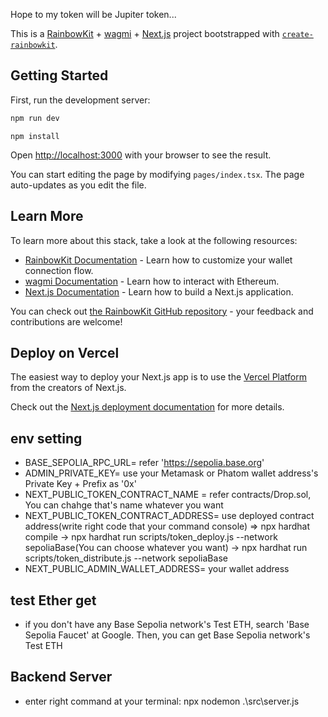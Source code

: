 Hope to my token will be Jupiter token...

This is a [RainbowKit](https://rainbowkit.com) + [wagmi](https://wagmi.sh) + [Next.js](https://nextjs.org/) project bootstrapped with [`create-rainbowkit`](/packages/create-rainbowkit).

## Getting Started

First, run the development server: 

```bash
npm run dev
```

```dependencies
npm install
```

Open [http://localhost:3000](http://localhost:3000) with your browser to see the result.

You can start editing the page by modifying `pages/index.tsx`. The page auto-updates as you edit the file.

## Learn More

To learn more about this stack, take a look at the following resources:

- [RainbowKit Documentation](https://rainbowkit.com) - Learn how to customize your wallet connection flow.
- [wagmi Documentation](https://wagmi.sh) - Learn how to interact with Ethereum.
- [Next.js Documentation](https://nextjs.org/docs) - Learn how to build a Next.js application.

You can check out [the RainbowKit GitHub repository](https://github.com/rainbow-me/rainbowkit) - your feedback and contributions are welcome!

## Deploy on Vercel

The easiest way to deploy your Next.js app is to use the [Vercel Platform](https://vercel.com/new?utm_medium=default-template&filter=next.js&utm_source=create-next-app&utm_campaign=create-next-app-readme) from the creators of Next.js.

Check out the [Next.js deployment documentation](https://nextjs.org/docs/deployment) for more details.


## env setting

- BASE_SEPOLIA_RPC_URL= refer 'https://sepolia.base.org'
- ADMIN_PRIVATE_KEY= use your Metamask or Phatom wallet address's Private Key + Prefix as '0x'
- NEXT_PUBLIC_TOKEN_CONTRACT_NAME = refer contracts/Drop.sol, You can chahge that's name whatever you want
- NEXT_PUBLIC_TOKEN_CONTRACT_ADDRESS= use deployed contract address(write right code that your command console)
=> npx hardhat compile -> npx hardhat run scripts/token_deploy.js --network sepoliaBase(You can choose whatever you want) -> npx hardhat run scripts/token_distribute.js --network sepoliaBase  
- NEXT_PUBLIC_ADMIN_WALLET_ADDRESS= your wallet address


## test Ether get

- if you don't have any Base Sepolia network's Test ETH, search 'Base Sepolia Faucet' at Google. Then, you can get Base Sepolia network's Test ETH

## Backend Server

- enter right command at your terminal: npx nodemon .\src\server.js

